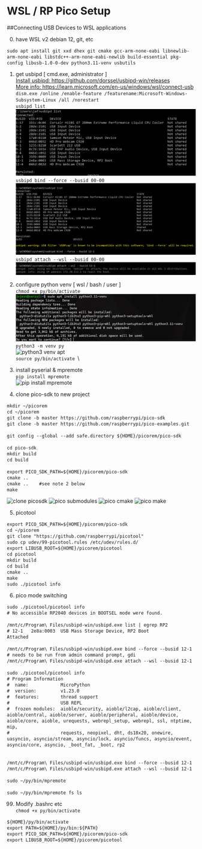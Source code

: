 # WSL / RP Pico Setup
##Connecting USB Devices to WSL applications

0. have WSL v2 debian 12, git, etc
```
sudo apt install git xxd dhex git cmake gcc-arm-none-eabi libnewlib-arm-none-eabi libstdc++-arm-none-eabi-newlib build-essential pkg-config libusb-1.0-0-dev python3.11-venv usbutils
```

1. get usbipd [ cmd.exe, administrator ] \
[Install usbipd: https://github.com/dorssel/usbipd-win/releases ](https://github.com/dorssel/usbipd-win/releases) \
[More info: https://learn.microsoft.com/en-us/windows/wsl/connect-usb ](https://learn.microsoft.com/en-us/windows/wsl/connect-usb) \
`dism.exe /online /enable-feature /featurename:Microsoft-Windows-Subsystem-Linux /all /norestart` \
`usbipd list` \
![usbipd list](img/wsl_pico_setup__usbipd_list.png) \
`usbipd bind --force --busid 00-00` \
![usbipd bind](img/wsl_pico_setup__usbipd_bind.png) \
`usbipd attach --wsl --busid 00-00` \
![usbipd attach](img/wsl_pico_setup__usbipd_attach.png)

2. configure python venv [ wsl / bash / user ] \
`chmod +x py/bin/activate` \
![python3 venv apt](img/wsl_pico_setup__usbipd_installvenv.png)
```python3 -m venv py``` \
![python3 venv apt](wsl_pico_setup__py3venvdir.png) \
```source py/bin/activate ```\

3. install pyserial & mpremote \
`pip install mpremote` \
![pip install mpremote](img/wsl_pico_setup__pip_mpremote.jpg)

4. clone pico-sdk to new project
```
mkdir ~/picorem
cd ~/picorem
git clone -b master https://github.com/raspberrypi/pico-sdk
git clone -b master https://github.com/raspberrypi/pico-examples.git

git config --global --add safe.directory ${HOME}/picorem/pico-sdk

cd pico-sdk
mkdir build
cd build

export PICO_SDK_PATH=${HOME}/picorem/pico-sdk
cmake ..
cmake ..	#see note 2 below
make 
```
![clone picosdk](img/wsl_pico_setup__picosdk.jpg)
![pico submodules](img/wsl_pico_setup__picosdk_submodule.jpg)
![pico cmake](img/wsl_pico_setup__picosdk_cmakebuild.jpg)
![pico make](img/wsl_pico_setup__picosdk_makebuild.jpg)


5. picotool
```
export PICO_SDK_PATH=${HOME}/picorem/pico-sdk
cd ~/picorem   
git clone "https://github.com/raspberrypi/picotool"
sudo cp udev/99-picotool.rules /etc/udev/rules.d/
export LIBUSB_ROOT=${HOME}/picorem/picotool
cd picotool
mkdir build
cd build
cmake ..
make
sudo ./picotool info
```

6. pico mode switching

```
sudo ./picotool/picotool info
# No accessible RP2040 devices in BOOTSEL mode were found.

/mnt/c/Program\ Files/usbipd-win/usbipd.exe list | egrep RP2
# 12-1   2e8a:0003  USB Mass Storage Device, RP2 Boot                             Attached

/mnt/c/Program\ Files/usbipd-win/usbipd.exe bind --force --busid 12-1 # needs to be run from admin command prompt, gdi
/mnt/c/Program\ Files/usbipd-win/usbipd.exe attach --wsl --busid 12-1

sudo ./picotool/picotool info
# Program Information
#  name:            MicroPython
#  version:         v1.23.0
#  features:        thread support
#                   USB REPL
#  frozen modules:  aioble/security, aioble/l2cap, aioble/client, aioble/central, aioble/server, aioble/peripheral, aioble/device, aioble/core, aioble, urequests, webrepl_setup, webrepl, ssl, ntptime, mip,
#                   requests, neopixel, dht, ds18x20, onewire, uasyncio, asyncio/stream, asyncio/lock, asyncio/funcs, asyncio/event, asyncio/core, asyncio, _boot_fat, _boot, rp2


/mnt/c/Program\ Files/usbipd-win/usbipd.exe bind --force --busid 12-1
/mnt/c/Program\ Files/usbipd-win/usbipd.exe attach --wsl --busid 12-1

sudo ~/py/bin/mpremote

sudo ~/py/bin/mpremote fs ls

```




99. Modify .bashrc etc \
`chmod +x py/bin/activate`
```
${HOME}/py/bin/activate
export PATH=${HOME}/py/bin:${PATH}
export PICO_SDK_PATH=${HOME}/picorem/pico-sdk
export LIBUSB_ROOT=${HOME}/picorem/picotool
```

